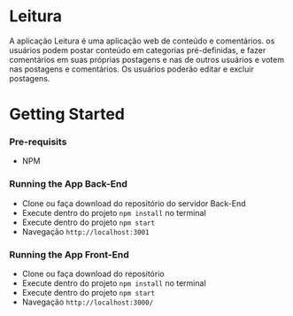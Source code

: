 # Leitura

A aplicação Leitura é uma aplicação web de conteúdo e comentários. os usuários podem postar conteúdo em categorias pré-definidas, e fazer comentários em suas próprias postagens e nas de outros usuários e votem nas postagens e comentários. Os usuários poderão editar e excluir postagens.

# Getting Started

### Pre-requisits
* NPM

### Running the App Back-End
* Clone ou faça download do repositório do servidor Back-End
* Execute dentro do projeto `npm install` no terminal
* Execute dentro do projeto `npm start`
* Navegação `http://localhost:3001`



### Running the App Front-End
* Clone ou faça download do repositório
* Execute dentro do projeto `npm install` no terminal
* Execute dentro do projeto `npm start`
* Navegação `http://localhost:3000/`

